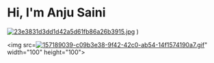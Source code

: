 # Hi, I'm Anju Saini 

[![23e3831d3dd1d42a5d61fb86a26b3915.jpg](https://i.postimg.cc/k58mqB1q/23e3831d3dd1d42a5d61fb86a26b3915.jpg)](https://postimg.cc/8F13bPg0)  )


<img src=[![157189039-c09b3e38-9f42-42c0-ab54-14f1574190a7.gif](https://i.postimg.cc/3JfckYV6/157189039-c09b3e38-9f42-42c0-ab54-14f1574190a7.gif)](https://postimg.cc/bsbTMczH)" width="100" height="100">

